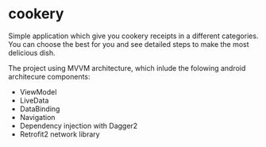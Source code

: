 # cookery
Simple application which give you cookery receipts in a different categories. You can choose the best for you and see detailed steps to make the most delicious dish. 

The project using MVVM architecture, which inlude the folowing android architecure components:
* ViewModel
* LiveData
* DataBinding
* Navigation
* Dependency injection with Dagger2
* Retrofit2 network library
